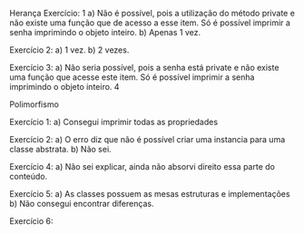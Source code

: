 Herança
Exercício: 1
a)	Não é possível, pois a utilização do método private e não existe uma função que de acesso a esse item. Só é possível imprimir a senha imprimindo o objeto inteiro.
b)	Apenas 1 vez.

Exercício 2: 
a)	1 vez.
b)	2 vezes.

Exercício 3: 
a)	Não seria possível, pois a senha está private e não existe uma função que acesse este item. Só é possível imprimir a senha imprimindo o objeto inteiro. 4


Polimorfismo

Exercício 1: 
a)	Consegui imprimir todas as propriedades 

Exercício 2: 
a)	O erro diz que não é possível criar uma instancia para uma classe abstrata.
b)	Não sei.

Exercício 4: 
a)	Não sei explicar, ainda não absorvi direito essa parte do conteúdo.

Exercício 5: 
a)	As classes possuem as mesas estruturas e implementações 
b)	Não consegui encontrar diferenças. 

Exercício 6: 
